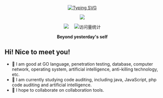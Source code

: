 <div align="center">
  
  <!-- dynamic typing effect 动态打字效果 -->
  <div align="center">
    <a href="https://blog.sunguoqi.com/">
      <img src="https://readme-typing-svg.demolab.com?font=Fira+Code&pause=1000&width=435&lines=fmt.println(%22Hello%2C%20World%22);金锹;一只即将爬起来的鲶鱼&center=true&size=27" alt="Typing SVG" />
    </a>
  </div>

  <!-- knock code pictures 敲代码的图片 -->
  <img src="https://cdn.jsdelivr.net/gh/sun0225SUN/sun0225SUN/assets/images/coding.gif" /><br>

  <!-- profile logo 个人资料徽标 -->
  <div align="center">
    <a href="https://cnaq.top"><img src="https://img.shields.io/badge/CNAQ-博客-blue" /></a>&emsp;
<!--     <a href="https://space.bilibili.com/23473180/"><img src="https://img.shields.io/badge/Bilibili-B站-ff69b4" /></a>&emsp;
    <a href="https://blog.csdn.net/qq_35578171/"><img src="https://img.shields.io/badge/CSDN-论坛-c32136" /></a>&emsp;
    <a href="https://www.zhihu.com/people/zhjunqiu"><img src="https://img.shields.io/badge/Zhihu-知乎-blue" /></a>&emsp; -->
    <!-- visitor statistics logo 访问量统计徽标 -->
    <img src="https://komarev.com/ghpvc/?username=aqiao-jashell&label=Views&color=0e75b6&style=flat" alt="访问量统计" />
  </div>
<p><b>Beyond yesterday's self</b></p>
</div>

## Hi! Nice to meet you!
<!-- 个人简介 -->
- 👀 I am good at GO language, penetration testing, database, computer network, operating system, artificial intelligence, anti-killing technology, etc.
- 🌱 I am currently studying code auditing, including java, JavaScript, php code auditing and artificial intelligence.
- 💞 I hope to collaborate on collaboration tools.

